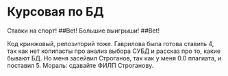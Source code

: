 # Курсовая по БД
Ставки на спорт! ##Bet! 
Большие выигрыши!  ##Bet!

Код кринжовый, репозиторий тоже. Гаврилова была готова ставить 4, так как нет копипасты про анализ выбора СУБД и рассказ про то, какие бывают БД. Но меня засейвил Строганов, так как у меня 0.0 плагиата, и поставил 5. Мораль: сдавайте ФИЛП Строганову.
